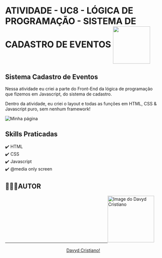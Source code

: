 # ATIVIDADE - UC8 - LÓGICA DE PROGRAMAÇÃO - SISTEMA DE CADASTRO DE EVENTOS <img src="https://user-images.githubusercontent.com/53920878/133932972-988a224d-c3d6-485a-8c79-46afd90b97d6.png" width="120px" align="center"></img>
## Sistema Cadastro de Eventos

Nessa atividade eu criei a parte do Front-End da lógica de programação que fizemos em Javascript, do sistema de cadastro.

Dentro da atividade, eu criei o layout e todas as funções em HTML, CSS & Javascript puro, sem nenhum framework!

![Minha página](https://user-images.githubusercontent.com/53920878/133932086-4af9824d-3d48-4903-89fb-01d90036c595.gif)

## Skills Praticadas
✔️ HTML</br>
✔️ CSS</br>
✔️ Javascript</br>
✔️ @media only screen</br>

## 👨🏻‍💻AUTOR
<a href="https://github.com/davydcristiano" style="align: center" width="90px">
&nbsp;&nbsp;&nbsp;&nbsp;&nbsp;&nbsp;&nbsp;&nbsp;&nbsp;&nbsp;&nbsp;&nbsp;&nbsp;&nbsp;&nbsp;&nbsp;&nbsp;&nbsp;&nbsp;&nbsp;&nbsp;&nbsp;&nbsp;&nbsp;&nbsp;&nbsp;&nbsp;&nbsp;&nbsp;&nbsp;&nbsp;&nbsp;&nbsp;&nbsp;&nbsp;&nbsp;&nbsp;&nbsp;&nbsp;&nbsp;&nbsp;&nbsp;&nbsp;&nbsp;&nbsp;&nbsp;&nbsp;&nbsp;&nbsp;&nbsp;&nbsp;&nbsp;&nbsp;&nbsp;&nbsp;&nbsp;&nbsp;&nbsp;&nbsp;&nbsp;&nbsp;&nbsp;&nbsp;&nbsp;&nbsp;&nbsp;&nbsp;&nbsp;&nbsp;&nbsp;&nbsp;&nbsp;&nbsp;&nbsp;&nbsp;&nbsp;&nbsp;&nbsp;&nbsp;&nbsp;&nbsp;&nbsp;&nbsp;
  
<a href="https://github.com/davydcristiano" style="align: center" width="90px">  
<img src="https://avatars.githubusercontent.com/u/53920878?s=400&u=66625844b1ac8cf54c403e0f30361182c3cb27e2&v=4" width="150px" alt="Image do Davyd Cristiano" style="align: center" width="90px"></br>
<p align="center"> 
Davyd Cristiano!
</p>
